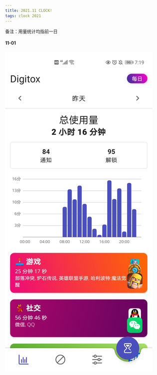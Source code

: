 ```yaml
---
title: 2021.11 CLOCK!
tags: clock 2021
---
```


备注：用量统计均指前一日

#### 11-01

![img](https://raw.githubusercontent.com/cpfy/cpfy.github.io/main/assets/images/clock/4ab438eb24d1df728a3b44e80e7f7af.jpg)